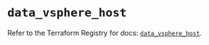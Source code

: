 # `data_vsphere_host`

Refer to the Terraform Registry for docs: [`data_vsphere_host`](https://registry.terraform.io/providers/hashicorp/vsphere/2.9.0/docs/data-sources/host).
